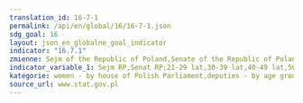 ```yaml
---
translation_id: 16-7-1
permalink: /api/en/global/16/16-7-1.json
sdg_goal: 16
layout: json_en_globalne_goal_indicator
indicator: "16.7.1"
zmienne: Sejm of the Republic of Poland,Senate of the Republic of Poland;21-29 years,30-39 years,40-49 years,50-59 years,60 years and more;21-29 years,30-39 years,40-49 years,50-59 years,60 years and more
indicator_variable_1: Sejm RP,Senat RP;21-29 lat,30-39 lat,40-49 lat,50-59 lat,60 lat i więcej;21-29 lat_,30-39 lat_,40-49 lat_,50-59 lat_,60 lat i więcej_;
kategorie: women - by house of Polish Parliament,deputies - by age groups,senators - by age groups
source_url: www.stat.gov.pl
---
```

